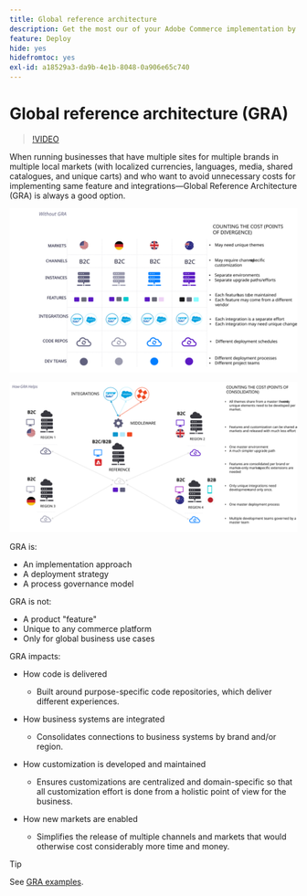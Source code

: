 ```yaml
---
title: Global reference architecture
description: Get the most our of your Adobe Commerce implementation by leveraging a global reference architecture.
feature: Deploy
hide: yes
hidefromtoc: yes
exl-id: a18529a3-da9b-4e1b-8048-0a906e65c740
---
```


# Global reference architecture (GRA)

>[!VIDEO](https://video.tv.adobe.com/v/3410528/?quality=12&learn=on)

When running businesses that have multiple sites for multiple brands in multiple local markets (with localized currencies, languages, media, shared catalogues, and unique carts) and who want to avoid unnecessary costs for implementing same feature and integrations—Global Reference Architecture (GRA) is always a good option.

![Table explaining the cost of divergence in architecture](../../../assets/playbooks/divergent-architecture.svg)

![Table explaining the cost of consolidated in architecture](../../../assets/playbooks/consolidated-architecture.svg)

GRA is:

- An implementation approach
- A deployment strategy
- A process governance model

GRA is not:

- A product "feature"
- Unique to any commerce platform
- Only for global business use cases

GRA impacts:

- How code is delivered

  - Built around purpose-specific code repositories, which deliver different experiences.

- How business systems are integrated

  - Consolidates connections to business systems by brand and/or region.

- How customization is developed and maintained

  - Ensures customizations are centralized and domain-specific so that all customization effort is done from a holistic point of view for the business.

- How new markets are enabled

  - Simplifies the release of multiple channels and markets that would otherwise cost considerably more time and money.

>[!TIP]
>
>See [GRA examples](examples.md).
